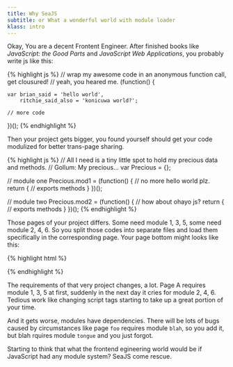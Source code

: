 ```yaml
---
title: Why SeaJS
subtitle: or What a wonderful world with module loader
klass: intro
---
```


Okay, You are a decent Frontent Engineer.
After finished books like _JavaScript: the Good Parts_ and _JavaScript Web Applications_,
you probably write js like this:

{% highlight js %}
// wrap my awesome code in an anonymous function call, get clousured!
// yeah, you heared me.
(function() {

    var brian_said = 'hello world',
        ritchie_said_also = 'konicuwa world?';

    // more code
})();
{% endhighlight %}

Then your project gets bigger, you found yourself should get your code modulized
for better trans-page sharing.

{% highlight js %}
// All I need is a tiny little spot to hold my precious data and methods.
// Gollum: My precious...
var Precious = {};

// module one
Precious.mod1 = (function() {
    // no more hello world plz.
    return {
        // exports methods
    }
})();

// module two
Precious.mod2 = (function() {
    // how about ohayo js?
    return {
        // exports methods
    }
})();
{% endhighlight %}

Those pages of your project differs. Some need module 1, 3, 5, some need module 2, 4, 6.
So you split those codes into separate files and load them specifically in the corresponding page.
Your page bottom might looks like this:

{% highlight html %}
<!doctype html>
<html>
<head></head>
<body>
    <script>var Precious = {};</script>
    <script src="mod1.js"></script>
    <script src="mod2.js"></script>
    <script src="mod3.js"></script>
</body>
</html>
{% endhighlight %}

The requirements of that very project changes, a lot. Page A requires module 1, 3, 5 at first,
suddenly in the next day it cries for module 2, 4, 6. Tedious work like changing script tags
starting to take up a great portion of your time.

And it gets worse, modules have dependencies. There will be lots of bugs caused by circumstances like
page `foo` requires module `blah`, so you add it, but blah rquires module `tongue` and you just forgot.

Starting to think that what the frontend egineering world would be if JavaScript had any module system?
SeaJS come rescue.
